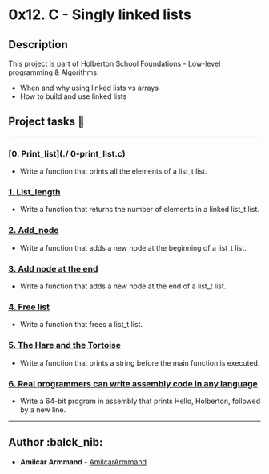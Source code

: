 # 0x12. C - Singly linked lists

## Description
This project is part of Holberton School Foundations - Low-level programming & Algorithms:

* When and why using linked lists vs arrays
* How to build and use linked lists


## Project tasks :wrench:
---

### [0. Print_list](./ 0-print_list.c)
* Write a function that prints all the elements of a list_t list.


### [1. List_length](./1-list_len.c)
* Write a function that returns the number of elements in a linked list_t list.


### [2. Add_node](./2-add_node.c)
* Write a function that adds a new node at the beginning of a list_t list.


### [3. Add node at the end](./3-add_node_end.c)
* Write a function that adds a new node at the end of a list_t list.


### [4. Free list](./4-free_list.c)
* Write a function that frees a list_t list.


### [5. The Hare and the Tortoise](./100-first.c)
* Write a function that prints a string before the main function is executed.


### [6. Real programmers can write assembly code in any language](./101-hello_holberton.asm)
* Write a 64-bit program in assembly that prints Hello, Holberton, followed by a new line.

---

## Author  :balck_nib:
* **Amilcar Armmand** - [AmilcarArmmand](https://github.com/AmilcarArmmand)
